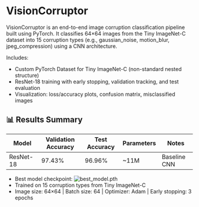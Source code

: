 # VisionCorruptor
VisionCorruptor is an end-to-end image corruption classification pipeline built using PyTorch. It classifies 64×64 images from the Tiny ImageNet-C dataset into 15 corruption types (e.g., gaussian_noise, motion_blur, jpeg_compression) using a CNN architecture.

Includes:
<ul>
	<li>Custom PyTorch Dataset for Tiny ImageNet-C (non-standard nested structure)</li>
	<li>ResNet-18 training with early stopping, validation tracking, and test evaluation</li>
	<li>Visualization: loss/accuracy plots, confusion matrix, misclassified images</li>
</ul>

## 📊 Results Summary

| Model       | Validation Accuracy | Test Accuracy | Parameters | Notes                      |
|-------------|---------------------|---------------|------------|----------------------------|
| ResNet-18   | 97.43%              | 96.96%        | ~11M       | Baseline CNN               |

- Best model checkpoint: ![`best_model.pth`]([https://huggingface.co/your-model-link](https://huggingface.co/trshstar/VisionCorruptor/blob/main/best_model.pth))
- Trained on 15 corruption types from Tiny ImageNet-C
- Image size: 64×64 | Batch size: 64 | Optimizer: Adam | Early stopping: 3 epochs
